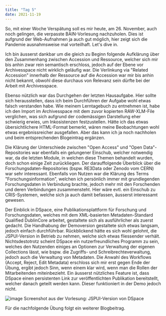 ```yaml
---
title: "Tag 5"
date: 2021-11-19
---
```


So, mit einer Woche Verspätung soll es mir heute, am 26. November, auch noch gelingen, die verpasste BAIN-Vorlesung nachzuholen. Dies ist aufgrund der Web-Aufnahmen ja auch gut möglich, hier zeigt sich die Pandemie ausnahmsweise mal vorteilhaft. Let's dive in. 

Ich bin äusserst dankbar um die gleich zu Beginn folgende Aufklärung über den Zusammenhang zwischen Accession und Ressource, welcher sich mir bis anhin zwar rein semantisch erschloss, jedoch auf der Ebene vor Archivesspace nicht wirklich geläufig war. Die Verlinkung via "Related Accession" innerhalb der Ressource auf die Accession war mir bis anhin nicht bekannt, obwohl diese durchaus von Relevanz sein dürfte bei der Arbeit mit Archivesspace. 

Ebenso nützlich war das Durchgehen der letzten Hausaufgabe. Hier sollte sich herausstellen, dass ich beim Durchführen der Aufgabe wohl etwas falsch verstanden habe. Wie meinem Lerntagebuch zu entnehmen ist, habe ich den Import im Archivesspace mit dem zuvor kopierten RAW-XLM-File verglichen, was sich aufgrund der codemässigen Darstellung eher schwierig erwies, um Inkosistenzen festzustellen. Hätte ich das etwas übersichtlichere HTML-Format bemerkt, wären meine Beobachtungen wohl etwas ergebnissreicher ausgefallen. Aber das kann ich ja noch nachholen und beim entsprechenden Blogeintrag ergänzen. 

Die Klärung der Unterschiede zwischen "Open Access" und "Open Data"-Repositories war ebenfalls ein gelungener Einschub, welcher notwendig war, da die letzten Module, in welchen diese Themen behandelt wurden, doch schon einige Zeit zurückliegen. Der darauffolgende Überblick über die Forschungsdaten-Repositories (bspw. RE3Data oder Zenodo vom CERN) war sehr interessant. Ebenfalls von Nutzen war die Klärung des Terms "Forschungsinformation", welchen ich persönlich immer mit grundlegenden Forschungsdaten in Verbindung brachte, jedoch mehr mit den Forschenden und deren Verbindungen zusammensteht. Hier wäre evtl. ein Einschub zu CRIS-Systemen, welche sich ja auch damit befassen, äusserst interessamt gewesen. 

Der Einblick in DSpace, eine Publikationsplattform für Forschung und Forschungsdaten, welches mit dem XML-basierten Metadaten-Standard Qualified DublinCore arbeitet, gestaltete sich als ausführlicher als zuerst gedacht. Die Handhabung der Demoversion gestaltete sich etwas langsam, jedoch einfach durchführbar. Rückblickend hätte es sich wohl gelohnt, die JSPUI-Version in Betrieb zu nehmen, welche sich etwas fliessender verhält. Nichtsdestotrotz scheint DSpace ein nutzerfreundliches Programm zu sein, welches den Nutzenden einiges an Optionen zur Verwaltung der eigenen Collections lässt, wie bspw. die Zugriffs- und Schreibrechteverwaltung, jedoch auch die Verwaltung von Metadaten. Die Anwahl des Workflows (Accept, Reject, Edit Metadata) erschloss sich mir erst gegen Ende der Übung, ergibt jedoch Sinn, wenn einem klar wird, wenn man die Rollen der Mitarbeitenden miteinbezieht. Ein äusserst nützliches Feature ist, dass DSpace einen persistenten Link zur veröffentlichten Publikation bereitstellt, welcher danach geteilt werden kann. Dieser funktioniert in der Demo jedoch nicht. 

![image](https://user-images.githubusercontent.com/91458246/151666289-49b50f22-d65c-4d4b-835b-936bfff743a1.png)
Screenshot aus der Vorlesung: JSPUI-Version von DSpace

Für die nachfolgende Übung folgt ein weiterer Blogbeitrag.


